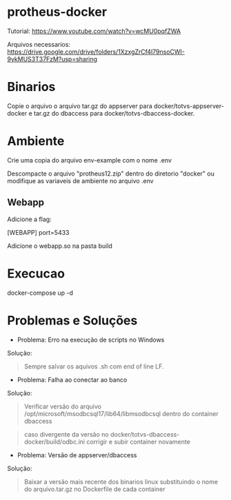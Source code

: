 # protheus-docker

Tutorial: https://www.youtube.com/watch?v=wcMU0pqfZWA

Arquivos necessarios: https://drive.google.com/drive/folders/1XzxgZrCf4l79nsoCWI-9ykMUS3T37FzM?usp=sharing

# Binarios

Copie o arquivo o arquivo tar.gz do appserver para docker/totvs-appserver-docker e tar.gz do dbaccess para docker/totvs-dbaccess-docker.

# Ambiente

Crie uma copia do arquivo env-example com o nome .env

Descompacte o arquivo "protheus12.zip" dentro do diretorio "docker" ou modifique as variaveis de ambiente no arquivo .env

## Webapp

Adicione a flag:

[WEBAPP]
port=5433

Adicione o webapp.so na pasta build

# Execucao

docker-compose up -d

# Problemas e Soluções

- Problema: Erro na execução de scripts no Windows

Solução:

> Sempre salvar os aquivos .sh com end of line LF.

- Problema: Falha ao conectar ao banco

Solução:

> Verificar versão do arquivo /opt/microsoft/msodbcsql17/lib64/libmsodbcsql dentro do container dbaccess

> caso divergente da versão no docker/totvs-dbaccess-docker/build/odbc.ini corrigir e subir container novamente

- Problema: Versão de appserver/dbaccess

Solução:

> Baixar a versão mais recente dos binarios linux substituindo o nome do arquivo.tar.gz no Dockerfile de cada container
